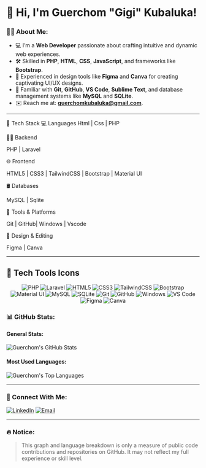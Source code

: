 # 👋 Hi, I'm Guerchom "Gigi" Kubaluka!

### 👨‍💻 About Me:
- 💻 I’m a **Web Developer** passionate about crafting intuitive and dynamic web experiences.
- 🛠️ Skilled in **PHP**, **HTML**, **CSS**, **JavaScript**, and frameworks like **Bootstrap**.
- 🎨 Experienced in design tools like **Figma** and **Canva** for creating captivating UI/UX designs.
- 📂 Familiar with **Git**, **GitHub**, **VS Code**, **Sublime Text**, and database management systems like **MySQL** and **SQLite**.
- ✉️ Reach me at: **guerchomkubaluka@gmail.com**.
  
---

🧠 Tech Stack
💻 Languages
Html | Css | PHP

👨‍💻 Backend

PHP | Laravel

🌐 Frontend

HTML5 | CSS3 | TailwindCSS | Bootstrap | Material UI

🛢 Databases

MySQL | Sqlite

🔧 Tools & Platforms

Git | GitHub| Windows | Vscode

🎨 Design & Editing

Figma | Canva 


---


## 🔆 Tech Tools Icons
<div align="center">

<img src="https://img.shields.io/badge/-PHP-777BB4?logo=php&logoColor=white&style=flat-square" alt="PHP" />
<img src="https://img.shields.io/badge/-Laravel-FF2D20?logo=laravel&logoColor=white&style=flat-square" alt="Laravel" />
<img src="https://img.shields.io/badge/-HTML5-E34F26?logo=html5&logoColor=white&style=flat-square" alt="HTML5" />
<img src="https://img.shields.io/badge/-CSS3-1572B6?logo=css3&logoColor=white&style=flat-square" alt="CSS3" />
<img src="https://img.shields.io/badge/-TailwindCSS-38B2AC?logo=tailwind-css&logoColor=white&style=flat-square" alt="TailwindCSS" />
<img src="https://img.shields.io/badge/-Bootstrap-7952B3?logo=bootstrap&logoColor=white&style=flat-square" alt="Bootstrap" />
<img src="https://img.shields.io/badge/-Material%20UI-0081CB?logo=mui&logoColor=white&style=flat-square" alt="Material UI" />
<img src="https://img.shields.io/badge/-MySQL-4479A1?logo=mysql&logoColor=white&style=flat-square" alt="MySQL" />
<img src="https://img.shields.io/badge/-SQLite-003B57?logo=sqlite&logoColor=white&style=flat-square" alt="SQLite" />
<img src="https://img.shields.io/badge/-Git-F05032?logo=git&logoColor=white&style=flat-square" alt="Git" />
<img src="https://img.shields.io/badge/-GitHub-181717?logo=github&logoColor=white&style=flat-square" alt="GitHub" />
<img src="https://img.shields.io/badge/-Windows-0078D6?logo=windows&logoColor=white&style=flat-square" alt="Windows" />
<img src="https://img.shields.io/badge/-VS%20Code-007ACC?logo=visual-studio-code&logoColor=white&style=flat-square" alt="VS Code" />
<img src="https://img.shields.io/badge/-Figma-F24E1E?logo=figma&logoColor=white&style=flat-square" alt="Figma" />
<img src="https://img.shields.io/badge/-Canva-00C4CC?logo=canva&logoColor=white&style=flat-square" alt="Canva" />

</div>


### 📊 GitHub Stats:
#### General Stats:
![Guerchom's GitHub Stats](https://github-readme-stats.vercel.app/api?username=Gigiledixneuf&show_icons=true&hide=issues&bg_color=0d1117&text_color=ffffff&title_color=7f5af0&icon_color=7f5af0)

#### Most Used Languages:
![Guerchom's Top Languages](https://github-readme-stats.vercel.app/api/top-langs/?username=Gigiledixneuf&layout=compact&bg_color=0d1117&text_color=ffffff&title_color=7f5af0)

---

### 🤝 Connect With Me:
[![LinkedIn](https://img.shields.io/badge/-LinkedIn-0077B5?logo=linkedin&logoColor=white&style=flat-square)](https://www.linkedin.com/in/gigi-kubaluka)
[![Email](https://img.shields.io/badge/-Email-D14836?logo=gmail&logoColor=white&style=flat-square)](mailto:guerchomkubaluka@gmail.com)

---

### 🔥 Notice:
> This graph and language breakdown is only a measure of public code contributions and repositories on GitHub. It may not reflect my full experience or skill level.
